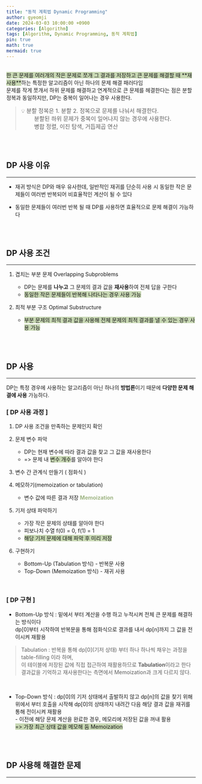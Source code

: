 ```yaml
---
title: "동적 계획법 Dynamic Programming"
author: gyeomji
date: 2024-03-03 10:00:00 +0900
categories: [Algorithm]
tags: [Algorithm, Dynamic Programming, 동적 계획법]
pin: true
math: true
mermaid: true
---
```


<br/> 
<span style='background-color:#c8d8b4'>한 큰 문제를 여러개의 작은 문제로 쪼개 그 결과를 저장하고 큰 문제를 해결할 때 **재사용**</span>하는 특정한 알고리즘이 아닌 하나의 문제 해결 패러다임<br /> 
문제를 작게 쪼개서 하위 문제를 해결하고 연계적으로 큰 문제를 헤결한다는 점은 분할 정복과 동일하지만, DP는 중복이 일어나는 경우 사용한다.<br /> 

> 💡  <span style="font-size: 15px"> 분할 정복은 1. 분할 2. 정복으로 문제를 나눠서 해결한다.<br /> 　 　분할된 하위 문제가 중복이 일어나지 않는 경우에 사용한다.<br />　 　병합 정렬, 이진 탐색, 거듭제곱 연산</span>

<br/> 
<br/>

## DP 사용 이유

---

- 재귀 방식은 DP와 매우 유사한데, 일반적인 재귀를 단순히 사용 시 동일한 작은 문제들이 여러번 반복되어 비효율적인 계산이 될 수 있다

- 동일한 문제들이 여러번 반복 될 때 DP를 사용하면 효율적으로 문제 해결이 가능하다

<br/>
<br/>

## DP 사용 조건

---

1. 겹치는 부분 문제 Overlapping Subproblems
    - DP는 문제를 **나누고** 그 문제의 결과 값을 **재사용**하여 전체 답을 구한다
    - <span style='background-color:#c8d8b4'>동일한 작은 문제들이 반복해 나타나는 경우 사용 가능</span>

2. 최적 부분 구조 Optimal Substructure
    - <span style='background-color:#c8d8b4'>부분 문제의 최적 결과 값을 사용해 전체 문제의 최적 결과를 낼 수 있는 경우 사용 가능</span>

<br/> 
<br/>

## DP 사용

---

DP는 특정 경우에 사용하는 알고리즘이 아닌 하나의 **방법론**이기 때문에 **다양한 문제 해결에 사용** 가능하다.
<br />

### [ DP 사용 과정 ]

1. DP 사용 조건을 만족하는 문제인지 확인

2. 문제 변수 파악
    - DP는 현재 변수에 따라 결과 값을 찾고 그 값을 재사용한다
    - => 문제 내 <span style='background-color:#c8d8b4'>변수 개수</span>를 알아야 한다

3. 변수 간 관계식 만들기 ( 점화식 )

4. 메모하기(memoization or tabulation)
    - 변수 값에 따른 결과 저장 <span style="color:#9fb584">**Memoization**</span>

5. 기저 상태 파악하기
    - 가장 작은 문제의 상태를 알아야 한다
    - 피보나치 수열 f(0) = 0, f(1) = 1
    - <span style='background-color:#c8d8b4'>해당 기저 문제에 대해 파악 후 미리 저장</span>

6. 구현하기
    - Bottom-Up (Tabulation 방식) - 반복문 사용 
    - Top-Down (Memoization 방식) - 재귀 사용

<br/> 

### [ DP 구현 ]

- Bottom-Up 방식
: 밑에서 부터 계산을 수행 하고 누적시켜 전체 큰 문제를 해결하는 방식이다<br />
dp[0]부터 시작하여 반복문을 통해 점화식으로 결과를 내서 dp[n]까지 그 값을 전이시켜 재활용

> Tabulation
> : 반복을 통해 dp\[0](기저 상태) 부터 하나 하나씩 채우는 과정을 table-filling 이라 하며,<br /> 이 테이블에 저장된 값에 직접 접근하여 재활용하므로 **Tabulation**이라고 한다<br />결과값을 기억하고 재사용한다는 측면에서 Memoization과 크게 다르지 않다.

<br/> 

- Top-Down 방식
 : dp[0]의 기저 상태에서 출발하지 않고 dp[n]의 값을 찾기 위해 위에서 부터 호출을 시작해 dp[0]의 상태까지 내려간 다음 해당 결과 값을 재귀를 통해 전이시켜 재활용<br />- 이전에 해당 문제 계산을 완료한 경우, 메모리에 저장된 값을 꺼내 활용<br /> <span style='background-color:#c8d8b4'>=> 가장 최근 상태 값을 메모해 둠 Memoization</span>

<br/>
<br />

## DP 사용해 해결한 문제

---



<br />

[^footnote]: The footnote source
[^fn-nth-2]: The 2nd footnote source
